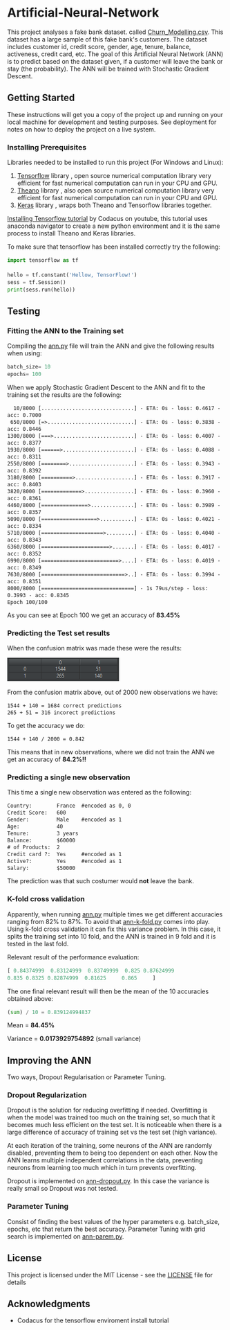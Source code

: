# Artificial-Neural-Network

This project analyses a fake bank dataset. called [Churn_Modelling.csv](Churn_Modelling.csv). 
This dataset has a large sample of this fake bank's customers. The dataset includes customer id, credit score, 
gender, age, tenure, balance, activeness, credit card, etc. The goal of this Artificial Neural Network (ANN) is 
to predict based on the dataset given, if a customer will leave the bank or stay (the probability). The ANN will be trained with 
Stochastic Gradient Descent.

## Getting Started

These instructions will get you a copy of the project up and running on your local machine for development and 
testing purposes. See deployment for notes on how to deploy the project on a live system.

### Installing Prerequisites

Libraries needed to be installed to run this project (For Windows and Linux):

1. [Tensorflow](https://www.tensorflow.org/) library , open source numerical computation library very efficient for fast numerical computation can run in your CPU and GPU.
2. [Theano](http://deeplearning.net/software/theano/) library , also open source numerical computation library very efficient for fast numerical computation can run in your CPU and GPU.
3. [Keras](http://deeplearning.net/software/theano/) library , wraps both Theano and Tensorflow libraries together.

[Installing Tensorflow tutorial](https://www.youtube.com/watch?v=gWfVwnOyG78) by Codacus on youtube, this 
tutorial uses anaconda navigator to create a new python environment and it is the same process to install Theano and Keras libraries. 

To make sure that tensorflow has been installed correctly try the following:
```python
import tensorflow as tf

hello = tf.constant('Hellow, TensorFlow!')
sess = tf.Session()
print(sess.run(hello))
```

## Testing

### Fitting the ANN to the Training set

Compiling the [ann.py](ann.py) file will train the ANN and give the following results when using:

```python
batch_size= 10
epochs= 100
```

When we apply Stochastic Gradient Descent to the ANN and fit to the training set the results are the following:

```
  10/8000 [..............................] - ETA: 0s - loss: 0.4617 - acc: 0.7000
 650/8000 [=>............................] - ETA: 0s - loss: 0.3838 - acc: 0.8446
1300/8000 [===>..........................] - ETA: 0s - loss: 0.4007 - acc: 0.8377
1930/8000 [======>.......................] - ETA: 0s - loss: 0.4088 - acc: 0.8311
2550/8000 [========>.....................] - ETA: 0s - loss: 0.3943 - acc: 0.8392
3180/8000 [==========>...................] - ETA: 0s - loss: 0.3917 - acc: 0.8403
3820/8000 [=============>................] - ETA: 0s - loss: 0.3960 - acc: 0.8361
4460/8000 [===============>..............] - ETA: 0s - loss: 0.3989 - acc: 0.8357
5090/8000 [==================>...........] - ETA: 0s - loss: 0.4021 - acc: 0.8334
5710/8000 [====================>.........] - ETA: 0s - loss: 0.4040 - acc: 0.8343
6360/8000 [======================>.......] - ETA: 0s - loss: 0.4017 - acc: 0.8352
6990/8000 [=========================>....] - ETA: 0s - loss: 0.4019 - acc: 0.8349
7630/8000 [===========================>..] - ETA: 0s - loss: 0.3994 - acc: 0.8351
8000/8000 [==============================] - 1s 79us/step - loss: 0.3993 - acc: 0.8345
Epoch 100/100
```

As you can see at Epoch 100 we get an accuracy of __83.45%__

### Predicting the Test set results

When the confusion matrix was made these were the results:

![cm](cm.png "Confusion Matrix")

From the confusion matrix above, out of 2000 new observations we have:
```
1544 + 140 = 1684 correct predictions
265 + 51 = 316 incorect predictions
```

To get the accuracy we do:
```
1544 + 140 / 2000 = 0.842
```

This means that in new observations, where we did not train the ANN we get an accuracy of __84.2%!!__

### Predicting a single new observation

This time a single new observation was entered as the following:

```
Country:        France  #encoded as 0, 0
Credit Score:   600
Gender:         Male    #encoded as 1
Age:            40
Tenure:         3 years
Balance:        $60000
# of Products:  2
Credit card ?:  Yes     #encoded as 1
Active?:        Yes     #encoded as 1
Salary:         $50000
```

The prediction was that such costumer would __not__ leave the bank.

### K-fold cross validation

Apparently, when running [ann.py](ann.py) multiple times we get different accuracies ranging from 82% to 87%. 
To avoid that [ann-k-fold.py](ann-k-fold.py) comes into play. Using k-fold cross validation it can fix this variance problem.
In this case, it splits the training set into 10 fold, and the ANN is trained in 9 fold and it is tested in the last fold.

Relevant result of the performance evaluation:

```python
[ 0.84374999  0.83124999  0.83749999  0.825 0.87624999 
0.835 0.8325 0.82874999  0.81625     0.865     ]
```

The one final relevant result will then be the mean of the 10 accuracies obtained above:

```python
(sum) / 10 = 0.839124994837
```

Mean = __84.45%__

Variance = __0.0173929754892__ (small variance)

## Improving the ANN

Two ways, Dropout Regularisation or Parameter Tuning.

### Dropout Regularization

Dropout is the solution for reducing overfitting if needed. Overfitting is when the model was trained too much 
on the training set, so much that it becomes much less efficient on the test set. It is noticeable when there 
is a large difference of accuracy of training set vs the test set (high variance).  

At each iteration of the training, some neurons of the ANN are randomly disabled, preventing them to being too 
dependent on each other. Now the ANN learns multiple independent correlations in the data, preventing neurons from
learning too much which in turn prevents overfitting.

Dropout is implemented on [ann-dropout.py](ann-dropout.py). In this case the variance is really small so Dropout was not tested.

### Parameter Tuning

Consist of finding the best values of the hyper parameters e.g. batch_size, epochs, etc that return the best accuracy.
Parameter Tuning with grid search is implemented on [ann-parem.py](ann-parem.py).

## License

This project is licensed under the MIT License - see the [LICENSE](LICENSE) file for details

## Acknowledgments

* Codacus for the tensorflow enviroment install tutorial
